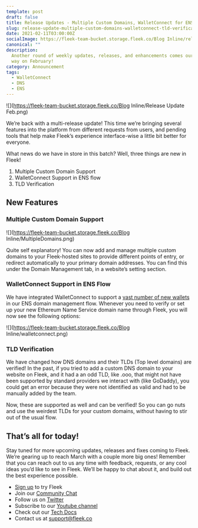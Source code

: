 ```yaml
---
template: post
draft: false
title: Release Updates - Multiple Custom Domains, WalletConnect for ENS, and TLD Verification
slug: release-update-multiple-custom-domains-walletconnect-tld-verification
date: 2021-02-11T03:00:00Z
socialImage: https://fleek-team-bucket.storage.fleek.co/Blog Inline/release-update.png
canonical: ""
description:
  Another round of weekly updates, releases, and enhancements comes our
  way on February!
category: Announcement
tags:
  - WalletConnect
  - DNS
  - ENS
---
```


![](https://fleek-team-bucket.storage.fleek.co/Blog Inline/Release Update Feb.png)

We’re back with a multi-release update! This time we’re bringing several features into the platform from different requests from users, and pending tools that help make Fleek’s experience interface-wise a little bit better for everyone.

What news do we have in store in this batch? Well, three things are new in Fleek!

1. Multiple Custom Domain Support
2. WalletConnect Support in ENS flow
3. TLD Verification

## New Features

### Multiple Custom Domain Support

![](https://fleek-team-bucket.storage.fleek.co/Blog Inline/MultipleDomains.png)

Quite self explanatory! You can now add and manage multiple custom domains to your Fleek-hosted sites to provide different points of entry, or redirect automatically to your primary domain addresses. You can find this under the Domain Management tab, in a website’s setting section.

### WalletConnect Support in ENS Flow

We have integrated WalletConnect to support a [vast number of new wallets](https://walletconnect.org/wallets/) in our ENS domain management flow. Whenever you need to verify or set up your new Ethereum Name Service domain name through Fleek, you will now see the following options:

![](https://fleek-team-bucket.storage.fleek.co/Blog Inline/walletconnect.png)

### TLD Verification

We have changed how DNS domains and their TLDs (Top level domains) are verified! In the past, if you tried to add a custom DNS domain to your website on Fleek, and it had a an odd TLD, like .ooo, that might not have been supported by standard providers we interact with (like GoDaddy), you could get an error because they were not identified as valid and had to be manually added by the team.

Now, these are supported as well and can be verified! So you can go nuts and use the weirdest TLDs for your custom domains, without having to stir out of the usual flow.

## That’s all for today!

Stay tuned for more upcoming updates, releases and fixes coming to Fleek. We’re gearing up to reach March with a couple more big ones! Remember that you can reach out to us any time with feedback, requests, or any cool ideas you’d like to see in Fleek. We’ll be happy to chat about it, and build out the best experience possible.

- [Sign up](https://app.fleek.co/) to try Fleek
- Join our [Community Chat](https://slack.fleek.co/)
- Follow us on [Twitter](https://twitter.com/fleek)
- Subscribe to our [Youtube channel](https://www.youtube.com/channel/UCBzlwYM0JjZpjDZ52-SLUmw)
- Check out our [Tech Docs](https://docs.fleek.co/)
- Contact us at support@fleek.co
